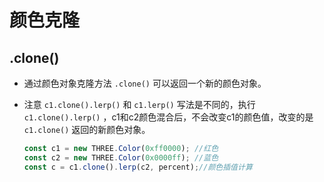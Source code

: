 # 颜色克隆

## .clone()

+ 通过颜色对象克隆方法 `.clone()` 可以返回一个新的颜色对象。

+ 注意 `c1.clone().lerp()` 和 `c1.lerp()` 写法是不同的，执行 `c1.clone().lerp()` ，c1和c2颜色混合后，不会改变c1的颜色值，改变的是 `c1.clone()` 返回的新颜色对象。

  ```js
  const c1 = new THREE.Color(0xff0000); //红色
  const c2 = new THREE.Color(0x0000ff); //蓝色
  const c = c1.clone().lerp(c2, percent);//颜色插值计算
  ```
